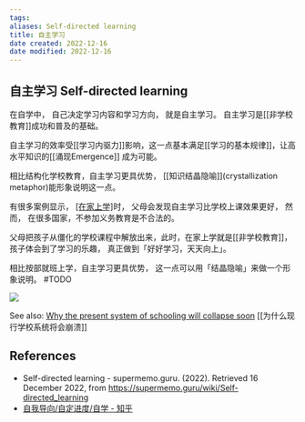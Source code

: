 ```yaml
---
tags: 
aliases: Self-directed learning
title: 自主学习
date created: 2022-12-16
date modified: 2022-12-16
---
```


## 自主学习 Self-directed learning

在自学中， 自己决定学习内容和学习方向， 就是自主学习。
自主学习是[[非学校教育]]成功和普及的基础。

自主学习的效率受[[学习内驱力]]影响，这一点基本满足[[学习的基本规律]]，让高水平知识的[[涌现Emergence]] 成为可能。 

相比结构化学校教育，自主学习更具优势， [[知识结晶隐喻]](crystallization metaphor)能形象说明这一点。

有很多案例显示， [[在家上学]](homeschooling)时， 父母会发现自主学习比学校上课效果更好， 然而， 在很多国家，不参加义务教育是不合法的。 

父母把孩子从僵化的学校课程中解放出来，此时，在家上学就是[[非学校教育]]，孩子体会到了学习的乐趣， 真正做到「好好学习，天天向上」。 


相比按部就班上学，自主学习更具优势， 这一点可以用「结晶隐喻」来做一个形象说明。 #TODO 


![](https://xxpic.oss-cn-qingdao.aliyuncs.com/pic/20221216141905.png)






See also: [Why the present system of schooling will collapse soon](https://supermemo.guru/wiki/Gray:_Coercive_school_system_will_collapse_soon "Gray: Coercive school system will collapse soon")
[[为什么现行学校系统将会崩溃]]

## References
- Self-directed learning - supermemo.guru. (2022). Retrieved 16 December 2022, from https://supermemo.guru/wiki/Self-directed_learning
- [自我导向/自定进度/自学 - 知乎](https://zhuanlan.zhihu.com/p/353404375)
‌